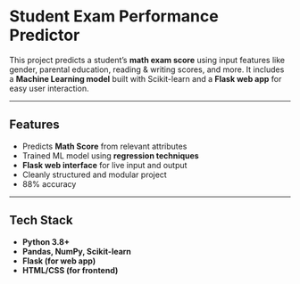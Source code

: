 # Student Exam Performance Predictor

This project predicts a student’s **math exam score** using input features like gender, parental education, reading & writing scores, and more. It includes a **Machine Learning model** built with Scikit-learn and a **Flask web app** for easy user interaction.

---

## Features

- Predicts **Math Score** from relevant attributes
- Trained ML model using **regression techniques**
- **Flask web interface** for live input and output
- Cleanly structured and modular project
- 88% accuracy

---

## Tech Stack

- **Python 3.8+**
- **Pandas, NumPy, Scikit-learn**
- **Flask (for web app)**
- **HTML/CSS (for frontend)**
